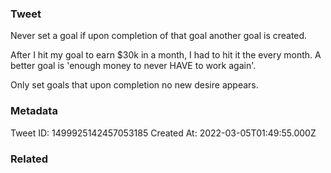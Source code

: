 ### Tweet
Never set a goal if upon completion of that goal another goal is created.

After I hit my goal to earn $30k in a month, I had to hit it the every month. A better goal is 'enough money to never HAVE to work again'.

Only set goals that upon completion no new desire appears.

### Metadata
Tweet ID: 1499925142457053185
Created At: 2022-03-05T01:49:55.000Z

### Related

